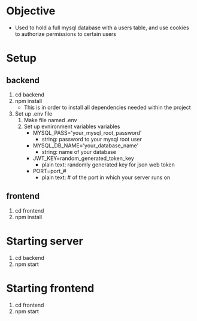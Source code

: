 # Objective

- Used to hold a full mysql database with a users table, and use cookies to authorize permissions to certain users

# Setup

## backend

1. cd backend
2. npm install
    - This is in order to install all dependencies needed within the project
3. Set up .env file
    1. Make file named .env
    2. Set up evnironment variables variables  
        - MYSQL_PASS='your_mysql_root_password'
            - string: password to your mysql root user
        - MYSQL_DB_NAME='your_database_name'
            - string: name of your database
        - JWT_KEY=random_generated_token_key
            - plain text: randomly generated key for json web token
        - PORT=port_#
            - plain text: # of the port in which your server runs on

## frontend

1. cd frontend
2. npm install



# Starting server

1. cd backend
2. npm start

# Starting frontend

1. cd frontend
2. npm start


